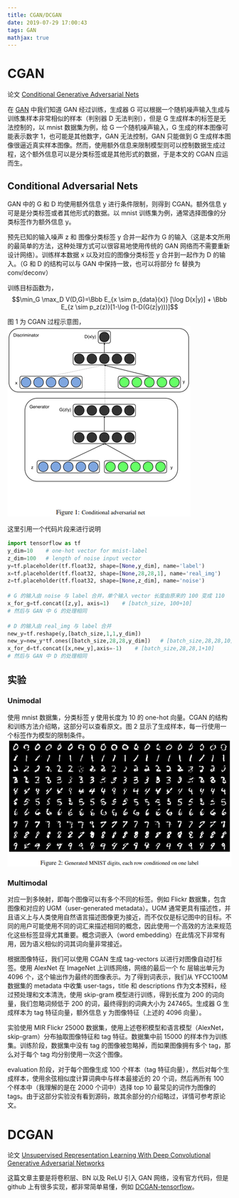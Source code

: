 ```yaml
---
title: CGAN/DCGAN
date: 2019-07-29 17:00:43
tags: GAN
mathjax: true
---
```

# CGAN
论文 [Conditional Generative Adversarial Nets](https://arxiv.org/abs/1411.1784)

在 [GAN](2019/07/23/GAN) 中我们知道 GAN 经过训练，生成器 G 可以根据一个随机噪声输入生成与训练集样本非常相似的样本（判别器 D 无法判别），但是 G 生成样本的标签是无法控制的，以 mnist 数据集为例，给 G 一个随机噪声输入，G 生成的样本图像可能表示数字 1，也可能是其他数字，GAN 无法控制，GAN 只能做到 G 生成样本图像很逼近真实样本图像。然而，使用额外信息来限制模型则可以控制数据生成过程，这个额外信息可以是分类标签或是其他形式的数据，于是本文的 CGAN 应运而生。

## Conditional Adversarial Nets
GAN 中的 G 和 D 均使用额外信息 y 进行条件限制，则得到 CGAN。额外信息 y 可是是分类标签或者其他形式的数据。以 mnist 训练集为例，通常选择图像的分类标签作为额外信息 y。

预先已知的输入噪声 z 和 图像分类标签 y 合并一起作为 G 的输入（这是本文所用的最简单的方法，这种处理方式可以很容易地使用传统的 GAN 网络而不需要重新设计网络）。训练样本数据 x 以及对应的图像分类标签 y 合并到一起作为 D 的输入。（G 和 D 的结构可以与 GAN 中保持一致，也可以将部分 fc 替换为 conv/deconv）

训练目标函数为，
$$\min_G \max_D V(D,G)=\Bbb E_{x \sim p_{data}(x)} [\log D(x|y)] + \Bbb E_{z \sim p_z(z)}[1-\log (1-D(G(z|y)))]$$

图 1 为 CGAN 过程示意图，
![](/images/CGAN_fig1.png)

这里引用一个代码片段来进行说明
```python
import tensorflow as tf
y_dim=10    # one-hot vector for mnist-label
z_dim=100   # length of noise input vector
y=tf.placeholder(tf.float32, shape=[None,y_dim], name='label')
x=tf.placeholder(tf.float32, shape=[None,28,28,1], name='real_img')
z=tf.placeholder(tf.float32, shape=[None,z_dim], name='noise')

# G 的输入由 noise 与 label 合并，单个输入 vector 长度由原来的 100 变成 110
x_for_g=tf.concat([z,y], axis=1)    # [batch_size, 100+10]
# 然后与 GAN 中 G 的处理相同

# D 的输入由 real_img 与 label 合并
new_y=tf.reshape(y,[batch_size,1,1,y_dim])
new_y=new_y*tf.ones([batch_size,28,28,y_dim])   # [batch_size,28,28,10]
x_for_d=tf.concat([x,new_y],axis=-1)    # [batch_size,28,28,1+10]
# 然后与 GAN 中 D 的处理相同
```

## 实验
### Unimodal
使用 mnist 数据集，分类标签 y 使用长度为 10 的 one-hot 向量。CGAN 的结构和训练方法介绍略，这部分可以查看原文。图 2 显示了生成样本，每一行使用一个标签作为模型的限制条件。
![](/images/CGAN_fig2.png)

### Multimodal
对应一到多映射，即每个图像可以有多个不同的标签。例如 Flickr 数据集，包含图像和对应的 UGM（user-generated metadata）。UGM 通常更具有描述性，并且语义上与人类使用自然语言描述图像更为接近，而不仅仅是标记图中的目标。不同的用户可能使用不同的词汇来描述相同的概念，因此使用一个高效的方法来规范化这些标签显得尤其重要。概念词嵌入（word embedding）在此情况下非常有用，因为语义相似的词其词向量非常接近。

根据图像特征，我们可以使用 CGAN 生成 tag-vectors 以进行对图像自动打标签。使用 AlexNet 在 ImageNet 上训练网络，网络的最后一个 fc 层输出单元为 4096 个，这个输出作为最终的图像表示。为了得到词表示，我们从 YFCC100M 数据集的 metadata 中收集 user-tags，title 和 descriptions 作为文本预料，经过预处理和文本清洗，使用 skip-gram 模型进行训练，得到长度为 200 的词向量，我们忽略词频低于 200 的词，最终得到的词典大小为 247465。生成器 G 生成样本为 tag 特征向量，额外信息 y 为图像特征（上述的 4096 向量）。

实验使用 MIR Flickr 25000 数据集，使用上述卷积模型和语言模型（AlexNet，skip-gram）分布抽取图像特征和 tag 特征。数据集中前 15000 的样本作为训练集。训练阶段，数据集中没有 tag 的图像被忽略掉，而如果图像拥有多个 tag，那么对于每个 tag 均分别使用一次这个图像。

evaluation 阶段，对于每个图像生成 100 个样本（tag 特征向量），然后对每个生成样本，使用余弦相似度计算词典中与样本最接近的 20 个词，然后再所有 100 个样本中（我理解的是在 2000 个词中）选择 top 10 最常见的词作为图像的 tags。由于这部分实验没有看到源码，故其余部分的介绍略过，详情可参考原论文。

# DCGAN
论文 [Unsupervised Representation Learning With Deep Convolutional Generative Adversarial Networks](https://arxiv.org/abs/1511.06434)

这篇文章主要是将卷积层、BN 以及 ReLU 引入 GAN 网络，没有官方代码，但是 github 上有很多实现，都非常简单易懂，例如 [DCGAN-tensorflow](https://github.com/carpedm20/DCGAN-tensorflow)。
